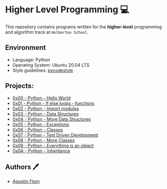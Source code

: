 # Higher Level Programming :computer:

This repository contains programs written for the **higher-level** programming and algorithm track at `Holberton School`. 

## Environment 

* Language: Python
* Operating System: Ubuntu 20.04 LTS
* Style guidelines: [pycodestyle](https://pypi.org/project/pycodestyle/)

## Projects:

* [0x00 - Python - Hello World](./0x00-python-hello_world)
* [0x01 - Python - If else loops - functions](./0x01-python-if_else_loops_functions)
* [0x02 - Python - Import modules](./0x02-python-import_modules)
* [0x03 - Python - Data Structures](./0x03-python-data_structures)
* [0x04 - Python - More Data Structures](./0x04-python-more_data_structures)
* [0x05 - Python - Exceptions](./0x05-python-exceptions)
* [0x06 - Python - Classes](./0x06-python-classes)
* [0x07 - Python - Test Driven Development](./0x07-python-test_driven_development)
* [0x08 - Python - More Classes](./0x08-python-more_classes)
* [0x09 - Python - Everything is an object](./0x09-python-everything_is_object)
* [0x0A - Python - Inheritance](./0x0A-python-inheritance)

## Authors :pen:

 * [Agustin Flom](https://www.linkedin.com/in/agustin-f/)
